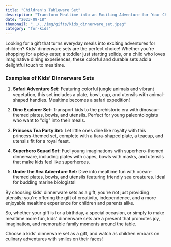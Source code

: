 ```yaml
---
title: "Children's Tableware Set"
description: "Transform Mealtime into an Exciting Adventure for Your Child"
date: "2023-09-18"
thumbnail: "../../img/gifts/kids_dinnerware_set.jpeg"
category: "for-kids"
---
```

Looking for a gift that turns everyday meals into exciting adventures for children? Kids' dinnerware sets are the perfect choice! Whether you're shopping for a picky eater, a toddler just starting solids, or a child who loves imaginative dining experiences, these colorful and durable sets add a delightful touch to mealtime.

### Examples of Kids' Dinnerware Sets

1. **Safari Adventure Set:** Featuring colorful jungle animals and vibrant vegetation, this set includes a plate, bowl, cup, and utensils with animal-shaped handles. Mealtime becomes a safari expedition!

2. **Dino Explorer Set:** Transport kids to the prehistoric era with dinosaur-themed plates, bowls, and utensils. Perfect for young paleontologists who want to "dig" into their meals.

3. **Princess Tea Party Set:** Let little ones dine like royalty with this princess-themed set, complete with a tiara-shaped plate, a teacup, and utensils fit for a royal feast.

4. **Superhero Squad Set:** Fuel young imaginations with superhero-themed dinnerware, including plates with capes, bowls with masks, and utensils that make kids feel like superheroes.

5. **Under the Sea Adventure Set:** Dive into mealtime fun with ocean-themed plates, bowls, and utensils featuring friendly sea creatures. Ideal for budding marine biologists!

By choosing kids' dinnerware sets as a gift, you're not just providing utensils; you're offering the gift of creativity, independence, and a more enjoyable mealtime experience for children and parents alike.

So, whether your gift is for a birthday, a special occasion, or simply to make mealtime more fun, kids' dinnerware sets are a present that promotes joy, imagination, and memorable family moments around the table.

Choose a kids' dinnerware set as a gift, and watch as children embark on culinary adventures with smiles on their faces!
